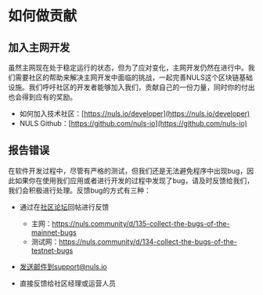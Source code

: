 # 如何做贡献
## 加入主网开发
虽然主网现在处于稳定运行的状态，但为了应对变化，主网开发仍然在进行中。我们需要社区的帮助来解决主网开发中面临的挑战，一起完善NULS这个区块链基础设施。我们呼吁社区的开发者能够加入我们，贡献自己的一份力量，同时你的付出也会得到应有的奖励。

- 如何加入技术社区：[https://nuls.io/developer](https://nuls.io/developer)
- NULS Github：[https://github.com/nuls-io](https://github.com/nuls-io)
## 报告错误
在软件开发过程中，尽管有严格的测试，但我们还是无法避免程序中出现bug，因此如果你在使用我们应用或者进行开发的过程中发现了bug，请及时反馈给我们，我们会积极进行处理。反馈bug的方式有三种：
- 通过在[社区论坛](https://nuls.community/)回帖进行反馈
    - 主网：https://nuls.community/d/135-collect-the-bugs-of-the-mainnet-bugs
    - 测试网：https://nuls.community/d/134-collect-the-bugs-of-the-testnet-bugs

- 发送邮件到support@nuls.io
- 直接反馈给社区经理或运营人员



